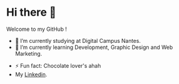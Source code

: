 # Hi there 👋

Welcome to my GitHub !

- 🔭 I’m currently studying at Digital Campus Nantes.
- 🌱 I’m currently learning Development, Graphic Design and Web Marketing.
<!--👯 I’m looking to collaborate on ...
- 🤔 I’m looking for help with ...
- 💬 Ask me about ...
- 📫 How to reach me: ...
- 😄 Pronouns: ...-->
- ⚡ Fun fact: Chocolate lover's ahah
- My [Linkedin](https://www.linkedin.com/in/m%C3%A9lanie-guillon-72aa391b8).

<img width="50%" scr="https://i.pinimg.com/564x/25/18/40/251840488e31bb22b019024fe5069c48.jpg">
